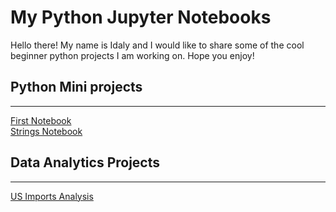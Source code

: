 # My Python Jupyter Notebooks
Hello there! My name is Idaly and I would like to share some of the cool beginner python projects I am working on. Hope you enjoy!    
## Python Mini projects
---
[First Notebook](./PY0101EN-1-1-Write_your_first_python_code.ipynb)   
[Strings Notebook](./PY0101EN-1-2-Strings.ipynb)   
## Data Analytics Projects
---
[US Imports Analysis](<./US Export and Imports.ipynb>)
